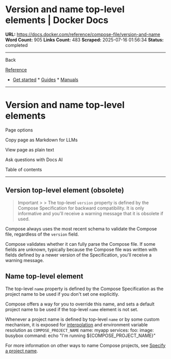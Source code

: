 # Version and name top-level elements | Docker Docs

**URL:** https://docs.docker.com/reference/compose-file/version-and-name
**Word Count:** 905
**Links Count:** 483
**Scraped:** 2025-07-16 01:56:34
**Status:** completed

---

Back

[Reference](https://docs.docker.com/reference/)

  * [Get started](https://docs.docker.com/get-started/)   * [Guides](https://docs.docker.com/guides/)   * [Manuals](https://docs.docker.com/manuals/)

* * *

# Version and name top-level elements

Page options

Copy page as Markdown for LLMs

View page as plain text

Ask questions with Docs AI

Table of contents

* * *

## Version top-level element \(obsolete\)

> Important >  > The top-level `version` property is defined by the Compose Specification for backward compatibility. It is only informative and you'll receive a warning message that it is obsolete if used.

Compose always uses the most recent schema to validate the Compose file, regardless of the `version` field.

Compose validates whether it can fully parse the Compose file. If some fields are unknown, typically because the Compose file was written with fields defined by a newer version of the Specification, you'll receive a warning message.

## Name top-level element

The top-level `name` property is defined by the Compose Specification as the project name to be used if you don't set one explicitly.

Compose offers a way for you to override this name, and sets a default project name to be used if the top-level `name` element is not set.

Whenever a project name is defined by top-level `name` or by some custom mechanism, it is exposed for [interpolation](https://docs.docker.com/reference/compose-file/interpolation/) and environment variable resolution as `COMPOSE_PROJECT_NAME`               name: myapp          services:       foo:         image: busybox         command: echo "I'm running ${COMPOSE_PROJECT_NAME}"

For more information on other ways to name Compose projects, see [Specify a project name](https://docs.docker.com/compose/how-tos/project-name/).